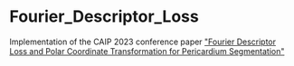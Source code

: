 # Fourier_Descriptor_Loss
Implementation of the CAIP 2023 conference paper ["Fourier Descriptor Loss and Polar Coordinate Transformation for Pericardium Segmentation"](https://link.springer.com/chapter/10.1007/978-3-031-44240-7_12)
